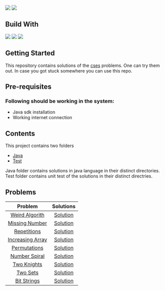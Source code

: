 ![](https://img.shields.io/github/languages/count/PawanRoy1997/CSES-Solutions)
![](https://img.shields.io/github/workflow/status/PawanRoy1997/CSES-Solutions/Testing)

## Build With

![](https://img.shields.io/badge/Lang-Java-informational?style=flat&logo=java&logoColor=white)
![](https://img.shields.io/badge/Build_Tool-Gradle-informational?style=flat&logo=gradle&logoColor=white)
![](https://img.shields.io/badge/Testing-JUnit-informational?style=flat&logo=junit5&logoColor=white)

## Getting Started

This repository contains solutions of the [cses](https://cses.fi) problems. One can try them out. In case you got stuck
somewhere you can use this repo.

## Pre-requisites

### Following should be working in the system:

- Java sdk installation
- Working internet connection

## Contents

This project contains two folders

- [Java](src/main/java)
- [Test](src/test/java)

Java folder contains solutions in java language in their distinct directories. Test folder contains unit test of the
solutions in their distinct directries.

## Problems
|                     Problem                      |                        Solutions                         |
|:------------------------------------------------:|:--------------------------------------------------------:|
|  [Weird Algorith](/Problems/WeirdAlgorithm.md)   |  [Solution](src/main/java/weirdAlgorithm/Solution.java)  |
|   [Missing Number](/Problems/MissingNumber.md)   |  [Solution](src/main/java/missingNumber/Solution.java)  |
|     [Repetitions](/Problems/Repetitions.md)      |   [Solution](src/main/java/repetitions/Solution.java)   |
| [Increasing Array](/Problems/IncreasingArray.md) | [Solution](src/main/java/increasingArray/Solution.java) |
|    [Permutations](/Problems/Permutations.md)     |  [Solution](src/main/java/permutations/Solution.java)   |
|    [Number Spiral](/Problems/NumberSpiral.md)    |  [Solution](src/main/java/numberSpiral/Solution.java)   |
|      [Two Knights](/Problems/TwoKnights.md)      |   [Solution](src/main/java/twoKnights/Solution.java)    |
|         [Two Sets](/Problems/TwoSets.md)         |     [Solution](src/main/java/twoSets/Solution.java)     |
|      [Bit Strings](/Problems/BitStrings.md)      |   [Solution](src/main/java/bitStrings/Solution.java)    |
